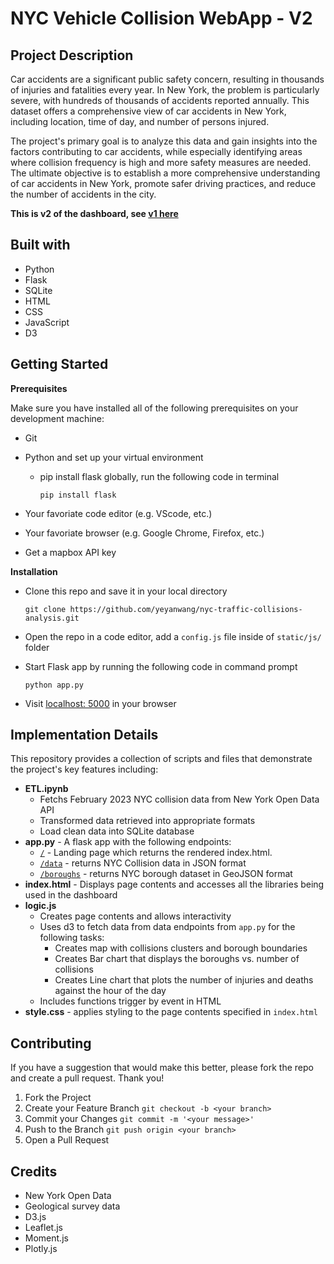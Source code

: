 # NYC Vehicle Collision WebApp - V2

## Project Description 

Car accidents are a significant public safety concern, resulting in thousands of injuries and fatalities every year. In New York, the problem is particularly severe, with hundreds of thousands of accidents reported annually. This dataset offers a comprehensive view of car accidents in New York, including location, time of day, and number of persons injured.

The project's primary goal is to analyze this data and gain insights into the factors contributing to car accidents, while especially identifying areas where collision frequency is high and more safety measures are needed. The ultimate objective is to establish a more comprehensive understanding of car accidents in New York, promote safer driving practices, and reduce the number of accidents in the city.

   **This is v2 of the dashboard, see [v1 here](https://github.com/yashkansal97/nyc-traffic-collisions-analysis)**

## Built with
- Python
- Flask
- SQLite
- HTML
- CSS
- JavaScript
- D3

## Getting Started
**Prerequisites**

Make sure you have installed all of the following prerequisites on your development machine:
- Git 
- Python and set up your virtual environment 
    - pip install flask globally, run the following code in terminal
    
        `pip install flask `
        
- Your favoriate code editor (e.g. VScode, etc.)
- Your favoriate browser (e.g. Google Chrome, Firefox, etc.)
- Get a mapbox API key

**Installation**
- Clone this repo and save it in your local directory 

    `git clone https://github.com/yeyanwang/nyc-traffic-collisions-analysis.git`

- Open the repo in a code editor, add a `config.js` file inside of `static/js/` folder
- Start Flask app by running the following code in command prompt

    `python app.py`
    
  
- Visit [localhost: 5000](http://localhost:5000/) in your browser


## Implementation Details
This repository provides a collection of scripts and files that demonstrate the project's key features including:

- **ETL.ipynb** 
    - Fetchs February 2023 NYC collision data from New York Open Data API
    - Transformed data retrieved into appropriate formats
    - Load clean data into SQLite database
- **app.py** - A flask app with the following endpoints: 
    - [`/`](http://localhost:5000/)  - Landing page which returns the rendered index.html.
    - [`/data`](http://127.0.0.1:5000/data) - returns NYC Collision data in JSON format
    - [`/boroughs`](http://127.0.0.1:5000/boroughs) - returns NYC borough dataset in GeoJSON format
- **index.html** - Displays page contents and accesses all the libraries being used in the dashboard
- **logic.js** 
    - Creates page contents and allows interactivity
    - Uses d3 to fetch data from data endpoints from `app.py` for the following tasks:
        - Creates map with collisions clusters and borough boundaries
        - Creates Bar chart that displays the boroughs vs. number of collisions
        - Creates Line chart that plots the number of injuries and deaths against the hour of the day
    - Includes functions trigger by event in HTML
- **style.css** - applies styling to the page contents specified in `index.html`

## Contributing 
If you have a suggestion that would make this better, please fork the repo and create a pull request. Thank you!

1. Fork the Project
2. Create your Feature Branch `git checkout -b <your branch>`
3. Commit your Changes `git commit -m '<your message>'`
4. Push to the Branch `git push origin <your branch>`
5. Open a Pull Request

## Credits
- New York Open Data 
- Geological survey data
- D3.js 
- Leaflet.js
- Moment.js
- Plotly.js
